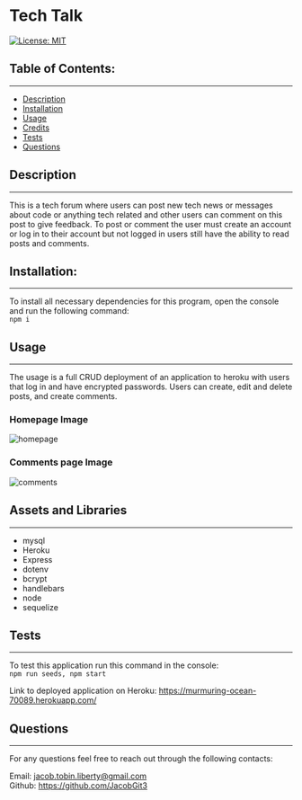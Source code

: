   # Tech Talk
  [![License: MIT](https://img.shields.io/badge/License-MIT-yellow.svg)](https://opensource.org/licenses/MIT)

  ## Table of Contents:

  ---
  * [Description](#description)
  * [Installation](#installation)  
  * [Usage](#usage)  
  * [Credits](#credits)    
  * [Tests](#tests)  
  * [Questions](#questions)  

  ## Description

  ---
  This is a tech forum where users can post new tech news or messages about code or anything tech related and other users can comment on this post to give feedback. To post or comment the user must create an account or log in to their account but not logged in users still have the ability to read posts and comments.

  ## Installation:

  ---
  To install all necessary dependencies for this program,
  open the console and run the following command:  
  ```npm i```

  ## Usage

  ---
  The usage is a full CRUD deployment of an application to heroku with users that log in and have encrypted passwords. Users can create, edit and delete posts, and create comments.

  ### Homepage Image
  ![homepage](images/homepage.png)

  ### Comments page Image
  ![comments](images/comments.png)

  ## Assets and Libraries

  ---
  - mysql
  - Heroku
  - Express
  - dotenv
  - bcrypt
  - handlebars
  - node
  - sequelize

  ## Tests

  ---
  To test this application run this command in the console:  
  ```npm run seeds, npm start```
  
  Link to deployed application on Heroku:
  https://murmuring-ocean-70089.herokuapp.com/

  ## Questions

  ---
  For any questions feel free to reach out through the following contacts:  

  Email: jacob.tobin.liberty@gmail.com  
  Github: https://github.com/JacobGit3  
  
